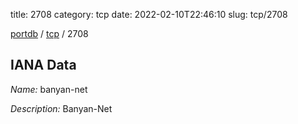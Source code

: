 title: 2708
category: tcp
date: 2022-02-10T22:46:10
slug: tcp/2708

[portdb](/) / [tcp](/category/tcp.html) / 2708


## IANA Data

_Name:_ banyan-net

_Description:_ Banyan-Net

